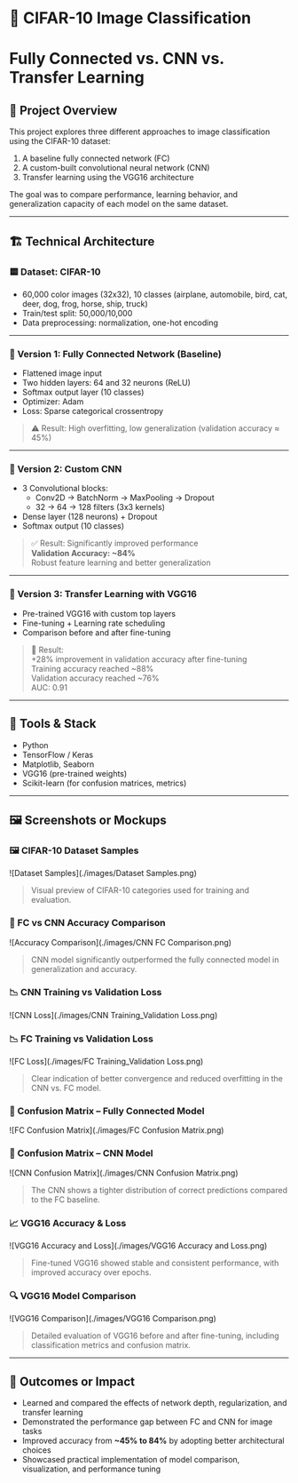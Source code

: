 # 🧠 CIFAR-10 Image Classification
# Fully Connected vs. CNN vs. Transfer Learning

## 📄 Project Overview

This project explores three different approaches to image classification using the CIFAR-10 dataset:
1. A baseline fully connected network (FC)
2. A custom-built convolutional neural network (CNN)
3. Transfer learning using the VGG16 architecture

The goal was to compare performance, learning behavior, and generalization capacity of each model on the same dataset.

---

## 🏗️ Technical Architecture

### 🟨 Dataset: CIFAR-10
- 60,000 color images (32x32), 10 classes (airplane, automobile, bird, cat, deer, dog, frog, horse, ship, truck)
- Train/test split: 50,000/10,000
- Data preprocessing: normalization, one-hot encoding

---

### 🔹 Version 1: Fully Connected Network (Baseline)
- Flattened image input
- Two hidden layers: 64 and 32 neurons (ReLU)
- Softmax output layer (10 classes)
- Optimizer: Adam
- Loss: Sparse categorical crossentropy

> ⚠️ Result: High overfitting, low generalization (validation accuracy ≈ 45%)

---

### 🔹 Version 2: Custom CNN
- 3 Convolutional blocks:
  - Conv2D → BatchNorm → MaxPooling → Dropout
  - 32 → 64 → 128 filters (3x3 kernels)
- Dense layer (128 neurons) + Dropout
- Softmax output (10 classes)

> ✅ Result: Significantly improved performance  
> **Validation Accuracy: ~84%**  
> Robust feature learning and better generalization

---

### 🔹 Version 3: Transfer Learning with VGG16
- Pre-trained VGG16 with custom top layers
- Fine-tuning + Learning rate scheduling
- Comparison before and after fine-tuning

> 🚀 Result:  
> +28% improvement in validation accuracy after fine-tuning  
> Training accuracy reached ~88%  
> Validation accuracy reached ~76%  
> AUC: 0.91

---

## 🧰 Tools & Stack

- Python  
- TensorFlow / Keras  
- Matplotlib, Seaborn  
- VGG16 (pre-trained weights)  
- Scikit-learn (for confusion matrices, metrics)

---

## 🖼️ Screenshots or Mockups

### 🖼️ CIFAR-10 Dataset Samples  
![Dataset Samples](./images/Dataset Samples.png)

> Visual preview of CIFAR-10 categories used for training and evaluation.

### 🔹 FC vs CNN Accuracy Comparison  
![Accuracy Comparison](./images/CNN FC Comparison.png)

> CNN model significantly outperformed the fully connected model in generalization and accuracy.

### 📉 CNN Training vs Validation Loss  
![CNN Loss](./images/CNN Training_Validation Loss.png)

### 📉 FC Training vs Validation Loss  
![FC Loss](./images/FC Training_Validation Loss.png)

> Clear indication of better convergence and reduced overfitting in the CNN vs. FC model.

### 🧠 Confusion Matrix – Fully Connected Model  
![FC Confusion Matrix](./images/FC Confusion Matrix.png)

### 🧠 Confusion Matrix – CNN Model  
![CNN Confusion Matrix](./images/CNN Confusion Matrix.png)

> The CNN shows a tighter distribution of correct predictions compared to the FC baseline.

### 📈 VGG16 Accuracy & Loss  
![VGG16 Accuracy and Loss](./images/VGG16 Accuracy and Loss.png)

> Fine-tuned VGG16 showed stable and consistent performance, with improved accuracy over epochs.

### 🔍 VGG16 Model Comparison  
![VGG16 Comparison](./images/VGG16 Comparison.png)

> Detailed evaluation of VGG16 before and after fine-tuning, including classification metrics and confusion matrix.


---

## 🚀 Outcomes or Impact

- Learned and compared the effects of network depth, regularization, and transfer learning
- Demonstrated the performance gap between FC and CNN for image tasks
- Improved accuracy from **~45% to 84%** by adopting better architectural choices
- Showcased practical implementation of model comparison, visualization, and performance tuning
